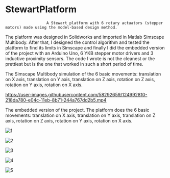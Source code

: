 # StewartPlatform
                      A Stewart platform with 6 rotary actuators (stepper motors) made using the model-based design method. 
The platform was designed in Solidworks and imported in Matlab Simscape Multibody. After that, I designed the control algorithm and tested the platform to find its limits in Simscape and finally I did the embedded version of the project with an Arduino Uno, 6 YKB stepper motor drivers and 3 inductive proximity sensors. The code I wrote is not the cleanest or the prettiest but is the one that worked in such a short period of time. 

The Simscape Multibody simulation of the 6 basic movements: translation on X axis, translation on Y axis, translation on Z axis, rotation on Z axis, rotation on Y axis, rotation on X axis.

https://user-images.githubusercontent.com/58292659/124992810-218da780-e04c-11eb-8b71-244a767dd2b5.mp4

The embedded version of the project. The platform does the 6 basic movements: translation on X axis, translation on Y axis, translation on Z axis, rotation on Z axis, rotation on Y axis, rotation on X axis.


![1](https://user-images.githubusercontent.com/58292659/124996214-3caee600-e051-11eb-8673-3b4af404c362.gif)


![2](https://user-images.githubusercontent.com/58292659/124996224-41739a00-e051-11eb-92c3-83e2a3f8abe2.gif)


![3](https://user-images.githubusercontent.com/58292659/124996230-45072100-e051-11eb-8347-1dadf9582b3c.gif)


![4](https://user-images.githubusercontent.com/58292659/124996244-49cbd500-e051-11eb-9e52-5ef5e03ca848.gif)


![5](https://user-images.githubusercontent.com/58292659/124996250-4cc6c580-e051-11eb-9b4a-9724dab88e72.gif)
